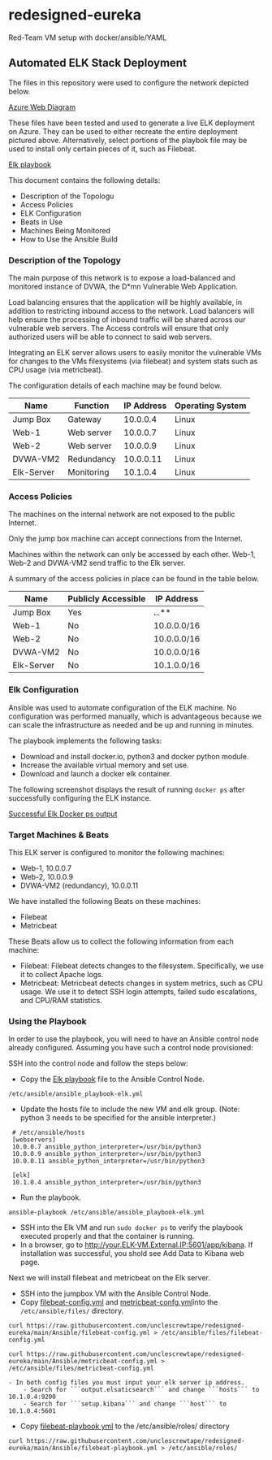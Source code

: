 # redesigned-eureka
Red-Team VM setup with docker/ansible/YAML
## Automated ELK Stack Deployment

The files in this repository were used to configure the network depicted below.

[Azure Web Diagram](Diagrams/Azure_web_diagram.png)

These files have been tested and used to generate a live ELK deployment on Azure. They can be used to either recreate the entire deployment pictured above. Alternatively, select portions of the playbok file may be used to install only certain pieces of it, such as Filebeat.

 [Elk playbook](Ansible/ansible_playbook-elk.yml)

This document contains the following details:
- Description of the Topologu
- Access Policies
- ELK Configuration
 - Beats in Use
 - Machines Being Monitored
- How to Use the Ansible Build


### Description of the Topology

The main purpose of this network is to expose a load-balanced and monitored instance of DVWA, the D*mn Vulnerable Web Application.

Load balancing ensures that the application will be highly available, in addition to restricting inbound access to the network. Load balancers will help ensure the processing of inbound traffic will be shared across our vulnerable web servers. The Access controls will ensure that only authorized users will be able to connect to said web servers.

Integrating an ELK server allows users to easily monitor the vulnerable VMs for changes to the VMs filesystems (via filebeat) and system stats such as CPU usage (via metricbeat).


The configuration details of each machine may be found below.

| Name       | Function   | IP Address | Operating System |
|------------|------------|------------|------------------|
| Jump Box   | Gateway    | 10.0.0.4   | Linux            |
| Web-1      | Web server | 10.0.0.7   | Linux            |
| Web-2      | Web server | 10.0.0.9   | Linux            |
| DVWA-VM2   | Redundancy | 10.0.0.11  | Linux            |
| Elk-Server | Monitoring | 10.1.0.4   | Linux            |

### Access Policies

The machines on the internal network are not exposed to the public Internet. 

Only the jump box machine can accept connections from the Internet.

Machines within the network can only be accessed by each other. Web-1, Web-2 and DVWA-VM2 send traffic to the Elk server.

A summary of the access policies in place can be found in the table below.

| Name       | Publicly Accessible | IP Address  |
|------------|---------------------|-------------|
| Jump Box   | Yes                 | **.**.*.*** |
| Web-1      | No                  | 10.0.0.0/16 |
| Web-2      | No                  | 10.0.0.0/16 |
| DVWA-VM2   | No                  | 10.0.0.0/16 |
| Elk-Server | No                  | 10.1.0.0/16 |

### Elk Configuration

Ansible was used to automate configuration of the ELK machine. No configuration was performed manually, which is advantageous because we can scale the infrastructure as needed and be up and running in minutes.

The playbook implements the following tasks:
- Download and install docker.io, python3 and docker python module.
- Increase the available virtual memory and set use.
- Download and launch a docker elk container.

The following screenshot displays the result of running `docker ps` after successfully configuring the ELK instance.
	

[Successful Elk Docker ps output](Ansible/elk_docker_ps.png)

### Target Machines & Beats
This ELK server is configured to monitor the following machines:
 - Web-1, 10.0.0.7
 - Web-2, 10.0.0.9
 - DVWA-VM2 (redundancy), 10.0.0.11

We have installed the following Beats on these machines:
 - Filebeat
 - Metricbeat

These Beats allow us to collect the following information from each machine:
 - Filebeat: Filebeat detects changes to the filesystem. Specifically, we use it to collect Apache logs.
 - Metricbeat: Metricbeat detects changes in system metrics, such as CPU usage. We use it to detect SSH login attempts, failed sudo escalations, and CPU/RAM statistics.

### Using the Playbook
In order to use the playbook, you will need to have an Ansible control node already configured. Assuming you have such a control node provisioned: 

SSH into the control node and follow the steps below:
- Copy the [Elk playbook](Ansible/ansible_playbook-elk.yml) file to the Ansible Control Node.

```/etc/ansible/ansible_playbook-elk.yml```
- Update the hosts file to include the new VM and elk group. (Note: python 3 needs to be specified for the ansible interpreter.)
```
 # /etc/ansible/hosts
 [webservers]
 10.0.0.7 ansible_python_interpreter=/usr/bin/python3
 10.0.0.9 ansible_python_interpreter=/usr/bin/python3
 10.0.0.11 ansible_python_interpreter=/usr/bin/python3

 [elk]
 10.1.0.4 ansible_python_interpreter=/usr/bin/python3
```
- Run the playbook.

```ansible-playbook /etc/ansible/ansible_playbook-elk.yml```
- SSH into the Elk VM and run ```sudo docker ps``` to verify the playbook executed properly and that the container is running.
- In a browser, go to <http://your.ELK-VM.External.IP:5601/app/kibana>. If installation was successful, you shold see Add Data to Kibana web page.

Next we will install filebeat and metricbeat on the Elk server.

- SSH into the jumpbox VM with the Ansible Control Node.
- Copy [filebeat-config.yml](Ansible/filebeat-config.yml) and [metricbeat-confg.yml](Ansible/metricbeat-config.yml)into the ```/etc/ansible/files/``` directory.

```curl https://raw.githubusercontent.com/unclescrewtape/redesigned-eureka/main/Ansible/filebeat-config.yml > /etc/ansible/files/filebeat-config.yml```

```curl https://raw.githubusercontent.com/unclescrewtape/redesigned-eureka/main/Ansible/metricbeat-config.yml > /etc/ansible/files/metricbeat-config.yml```


	- In both config files you must input your elk server ip address.
		- Search for ```output.elsaticsearch``` and change ```hosts``` to 10.1.0.4:9200
		- Search for ```setup.kibana``` and change ```host``` to 10.1.0.4:5601

- Copy [filebeat-playbook yml](Ansible/filebeat-playbook.yml) to the /etc/ansible/roles/ directory

```curl https://raw.githubusercontent.com/unclescrewtape/redesigned-eureka/main/Ansible/filebeat-playbook.yml > /etc/ansible/roles/```

